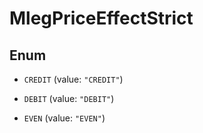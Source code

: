

# MlegPriceEffectStrict

## Enum


* `CREDIT` (value: `"CREDIT"`)

* `DEBIT` (value: `"DEBIT"`)

* `EVEN` (value: `"EVEN"`)



